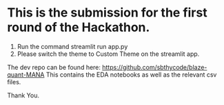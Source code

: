 
# This is the submission for the first round of the Hackathon.

1. Run the command streamlit run app.py
2. Please switch the theme to Custom Theme on the streamlit app.

The dev repo can be found here: https://github.com/sbthycode/blaze-quant-MANA
This contains the EDA notebooks as well as the relevant csv files. 

Thank You.

